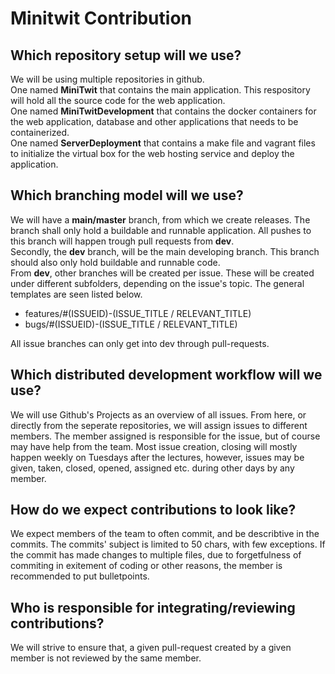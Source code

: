# Minitwit Contribution

## Which repository setup will we use?
We will be using multiple repositories in github. <br>
One named <b>MiniTwit</b> that contains the main application. This respository will hold all the source code for the web application. <br>
One named <b>MiniTwitDevelopment</b> that contains the docker containers for the web application, database and other applications that needs to be containerized. <br>
One named <b>ServerDeployment</b> that contains a make file and vagrant files to initialize the virtual box for the web hosting service and deploy the application.

## Which branching model will we use?
We will have a <b>main/master</b> branch, from which we create releases. The branch shall only hold a buildable and runnable application. All pushes to this branch will happen trough pull requests from <b>dev</b>.<br>
Secondly, the <b>dev</b> branch, will be the main developing branch. This branch should also only hold buildable and runnable code. <br>
From <b>dev</b>, other branches will be created per issue. These will be created under different subfolders, depending on the issue's topic. The general templates are seen listed below.
<ul>
    <li>features/#(ISSUEID)-(ISSUE_TITLE / RELEVANT_TITLE)</li>
    <li>bugs/#(ISSUEID)-(ISSUE_TITLE / RELEVANT_TITLE)
</ul>
All issue branches can only get into dev through pull-requests.

## Which distributed development workflow will we use?
We will use Github's Projects as an overview of all issues. From here, or directly from the seperate repositories, we will assign issues to different members. The member assigned is responsible for the issue, but of course may have help from the team. Most issue creation, closing will mostly happen weekly on Tuesdays after the lectures, however, issues may be given, taken, closed, opened, assigned etc. during other days by any member.

## How do we expect contributions to look like?
We expect members of the team to often commit, and be describtive in the commits. The commits' subject is limited to 50 chars, with few exceptions. If the commit has made changes to multiple files, due to forgetfulness of commiting in exitement of coding or other reasons, the member is recommended to put bulletpoints.

## Who is responsible for integrating/reviewing contributions?
We will strive to ensure that, a given pull-request created by a given member is not reviewed by the same member.
